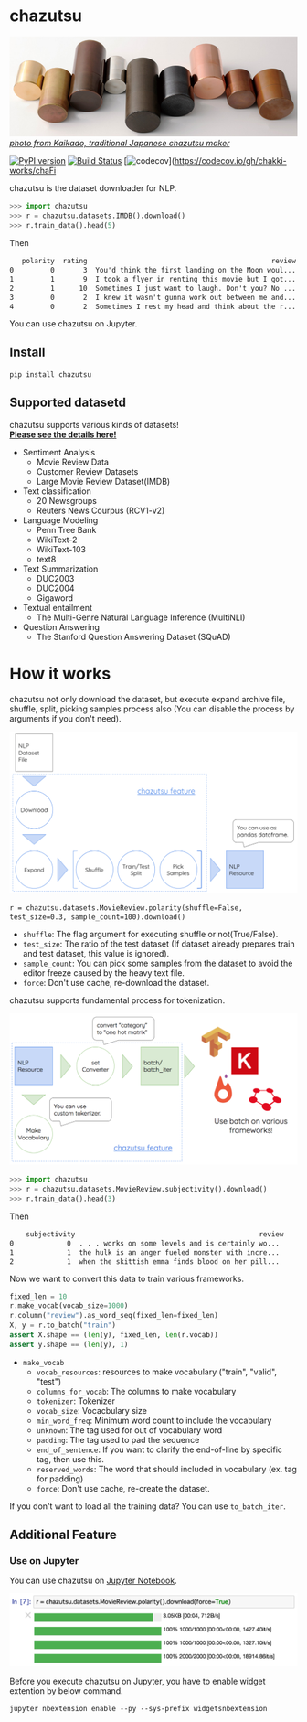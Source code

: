 # chazutsu

![chazutsu_top.PNG](./docs/chazutsu_top.PNG)  
*[photo from Kaikado, traditional Japanese chazutsu maker](http://www.kaikado.jp/english/goods/design.html)*

[![PyPI version](https://badge.fury.io/py/chazutsu.svg)](https://badge.fury.io/py/chazutsu)
[![Build Status](https://travis-ci.org/chakki-works/chazutsu.svg?branch=master)](https://travis-ci.org/chakki-works/chazutsu)
[![codecov](https://codecov.io/gh/chakki-works/chazutsu/branch/master/graph/badge.svg)](https://codecov.io/gh/chakki-works/chaFi

chazutsu is the dataset downloader for NLP.

```py
>>> import chazutsu
>>> r = chazutsu.datasets.IMDB().download()
>>> r.train_data().head(5)
```
Then

```
   polarity  rating                                             review
0         0       3  You'd think the first landing on the Moon woul...
1         1       9  I took a flyer in renting this movie but I got...
2         1      10  Sometimes I just want to laugh. Don't you? No ...
3         0       2  I knew it wasn't gunna work out between me and...
4         0       2  Sometimes I rest my head and think about the r...
```

You can use chazutsu on Jupyter.

## Install

```
pip install chazutsu
```

## Supported datasetd

chazutsu supports various kinds of datasets!  
**[Please see the details here!](https://github.com/chakki-works/chazutsu/tree/master/chazutsu)**

* Sentiment Analysis
  * Movie Review Data
  * Customer Review Datasets
  * Large Movie Review Dataset(IMDB)
* Text classification
  * 20 Newsgroups
  * Reuters News Courpus (RCV1-v2)
* Language Modeling
  * Penn Tree Bank
  * WikiText-2
  * WikiText-103
  * text8
* Text Summarization
  * DUC2003
  * DUC2004
  * Gigaword
* Textual entailment
  * The Multi-Genre Natural Language Inference (MultiNLI)
* Question Answering
  * The Stanford Question Answering Dataset (SQuAD)


# How it works

chazutsu not only download the dataset, but execute expand archive file, shuffle, split, picking samples process also (You can disable the process by arguments if you don't need).

![chazutsu_process1.png](./docs/chazutsu_process1.png)

```
r = chazutsu.datasets.MovieReview.polarity(shuffle=False, test_size=0.3, sample_count=100).download()
```

* `shuffle`: The flag argument for executing shuffle or not(True/False).
* `test_size`: The ratio of the test dataset (If dataset already prepares train and test dataset, this value is ignored).
* `sample_count`: You can pick some samples from the dataset to avoid the editor freeze caused by the heavy text file.
* `force`: Don't use cache, re-download the dataset.

chazutsu supports fundamental process for tokenization.

![chazutsu_process2.png](./docs/chazutsu_process2.png)

```py
>>> import chazutsu
>>> r = chazutsu.datasets.MovieReview.subjectivity().download()
>>> r.train_data().head(3)
```

Then

```
    subjectivity                                             review
0             0  . . . works on some levels and is certainly wo...
1             1  the hulk is an anger fueled monster with incre...
2             1  when the skittish emma finds blood on her pill...
```

Now we want to convert this data to train various frameworks.

```py
fixed_len = 10
r.make_vocab(vocab_size=1000)
r.column("review").as_word_seq(fixed_len=fixed_len)
X, y = r.to_batch("train")
assert X.shape == (len(y), fixed_len, len(r.vocab))
assert y.shape == (len(y), 1)
```

* `make_vocab`
  * `vocab_resources`: resources to make vocabulary ("train", "valid", "test")
  * `columns_for_vocab`: The columns to make vocabulary
  * `tokenizer`: Tokenizer
  * `vocab_size`: Vocacbulary size
  * `min_word_freq`: Minimum word count to include the vocabulary
  * `unknown`: The tag used for out of vocabulary word
  * `padding`: The tag used to pad the sequence
  * `end_of_sentence`: If you want to clarify the end-of-line by specific tag, then use this.
  * `reserved_words`: The word that should included in vocabulary (ex. tag for padding)
  * `force`: Don't use cache, re-create the dataset.

If you don't want to load all the training data? You can use `to_batch_iter`.

## Additional Feature

### Use on Jupyter

You can use chazutsu on [Jupyter Notebook](http://jupyter.org/).  

![on_jupyter.png](./docs/on_jupyter.png)

Before you execute chazutsu on Jupyter, you have to enable widget extention by below command.

```
jupyter nbextension enable --py --sys-prefix widgetsnbextension
```
